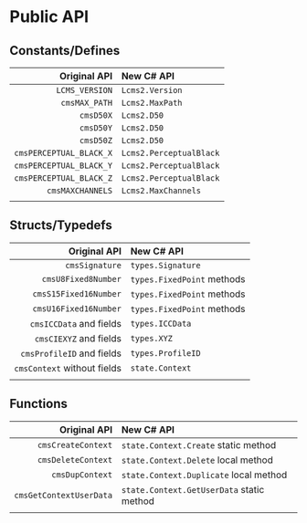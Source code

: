 ﻿# Public API

## Constants/Defines
|            Original API | New C# API              |
| ----------------------: | :---------------------- |
|          `LCMS_VERSION` | `Lcms2.Version`         |
|           `cmsMAX_PATH` | `Lcms2.MaxPath`         |
|               `cmsD50X` | `Lcms2.D50`             |
|               `cmsD50Y` | `Lcms2.D50`             |
|               `cmsD50Z` | `Lcms2.D50`             |
| `cmsPERCEPTUAL_BLACK_X` | `Lcms2.PerceptualBlack` |
| `cmsPERCEPTUAL_BLACK_Y` | `Lcms2.PerceptualBlack` |
| `cmsPERCEPTUAL_BLACK_Z` | `Lcms2.PerceptualBlack` |
|        `cmsMAXCHANNELS` | `Lcms2.MaxChannels`     |
|                         |                         |

## Structs/Typedefs

|                Original API | New C# API                 |
| --------------------------: | :------------------------- |
|              `cmsSignature` | `types.Signature`          |
|         `cmsU8Fixed8Number` | `types.FixedPoint` methods |
|       `cmsS15Fixed16Number` | `types.FixedPoint` methods |
|       `cmsU16Fixed16Number` | `types.FixedPoint` methods |
|     `cmsICCData` and fields | `types.ICCData`            |
|      `cmsCIEXYZ` and fields | `types.XYZ`                |
|   `cmsProfileID` and fields | `types.ProfileID`          |
| `cmsContext` without fields | `state.Context`            |
|                             |                            |

## Functions

|            Original API | New C# API                                |
| ----------------------: | :---------------------------------------- |
|      `cmsCreateContext` | `state.Context.Create` static method      |
|      `cmsDeleteContext` | `state.Context.Delete` local method       |
|         `cmsDupContext` | `state.Context.Duplicate` local method    |
| `cmsGetContextUserData` | `state.Context.GetUserData` static method |
|                         |                                           |

